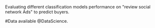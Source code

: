 Evaluating different classification models performance on "review social network Ads" to predict buyers.

#Data available @DataScience.
